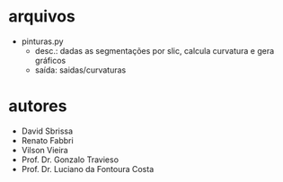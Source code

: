 # arquivos

* pinturas.py  
    * desc.: dadas as segmentações por slic, calcula curvatura e gera gráficos
    * saída: saidas/curvaturas

# autores

* David Sbrissa
* Renato Fabbri
* Vilson Vieira
* Prof. Dr. Gonzalo Travieso
* Prof. Dr. Luciano da Fontoura Costa
